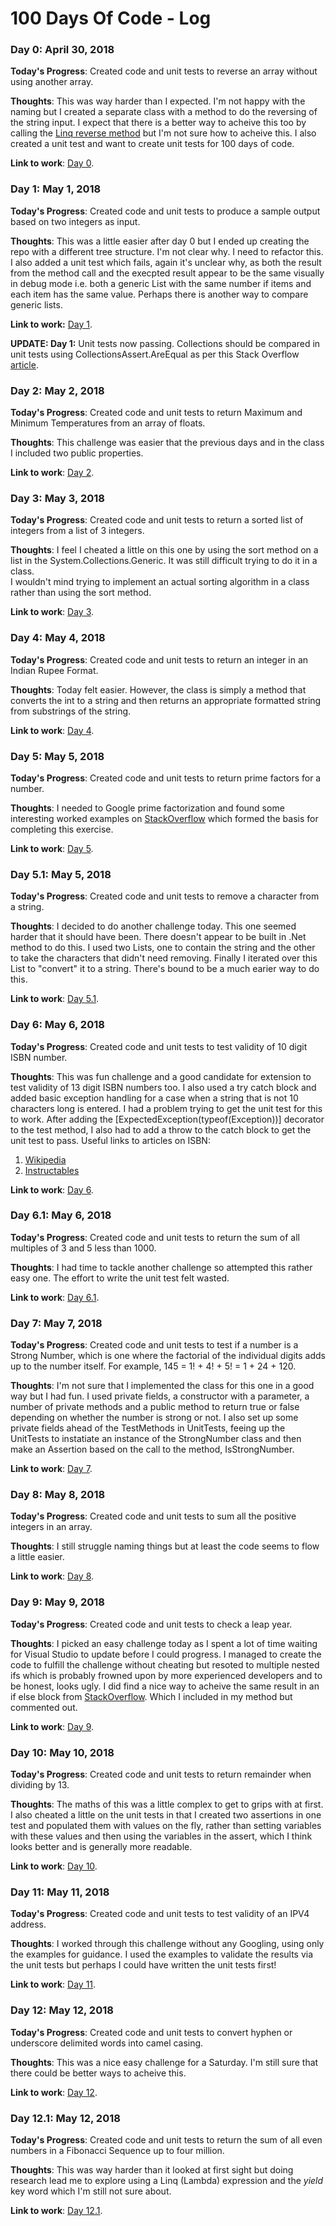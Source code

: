 # 100 Days Of Code - Log

### Day 0: April 30, 2018

**Today's Progress**: Created code and unit tests to reverse an array without using another array.

**Thoughts**: This was way harder than I expected.  I'm not happy with the naming but I created a separate class with a method to do the reversing of the string input.  I expect that there is a better way to acheive this too by calling the [Linq reverse method](https://msdn.microsoft.com/en-us/library/bb358497(v=vs.110).aspx) but I'm not sure how to acheive this.  I also created a unit test and want to create unit tests for 100 days of code.

**Link to work**: [Day 0](https://github.com/mikehowell/100-days-of-code-the-challenges/tree/master/solutions/day0).

### Day 1: May 1, 2018 ###

**Today's Progress**: Created code and unit tests to produce a sample output based on two integers as input.

**Thoughts**: This was a little easier after day 0 but I ended up creating the repo with a different tree structure.  I'm not clear why.  I need to refactor this.  I also added a unit test which fails, again it's unclear why, as both the result from the method call and the execpted result appear to be the same visually in debug mode i.e. both a generic List<int> with the same number if items and each item has the same value.  Perhaps there is another way to compare generic lists.
  
**Link to work:** [Day 1](https://github.com/mikehowell/100-days-of-code-the-challenges/tree/master/solutions/day1/Day1).
  
**UPDATE: Day 1:** Unit tests now passing.  Collections should be compared in unit tests using CollectionsAssert.AreEqual as per this Stack Overflow [article](https://stackoverflow.com/questions/11055632/how-to-compare-lists-in-unit-testing).

### Day 2: May 2, 2018 ###

**Today's Progress**: Created code and unit tests to return Maximum and Minimum Temperatures from an array of floats.

**Thoughts**: This challenge was easier that the previous days and in the class I included two public properties.

**Link to work**: [Day 2](https://github.com/mikehowell/100-days-of-code-the-challenges/tree/master/solutions/day2/MinMaxTemperature).

### Day 3: May 3, 2018 ###

**Today's Progress**: Created code and unit tests to return a sorted list of integers from a list of 3 integers.

**Thoughts**: I feel I cheated a little on this one by using the sort method on a list in the System.Collections.Generic.
It was still difficult trying to do it in a class.  
I wouldn't mind trying to implement an actual sorting algorithm in a class rather than using the sort method.

**Link to work**: [Day 3](https://github.com/mikehowell/100-days-of-code-the-challenges/tree/master/solutions/day3).

### Day 4: May 4, 2018 ###

**Today's Progress**: Created code and unit tests to return an integer in an Indian Rupee Format.

**Thoughts**: Today felt easier.  However, the class is simply a method that converts the int to a string and then returns an appropriate formatted string from substrings of the string.

**Link to work**: [Day 4](https://github.com/mikehowell/100-days-of-code-the-challenges/tree/master/solutions/day4).

### Day 5: May 5, 2018 ###

**Today's Progress**: Created code and unit tests to return prime factors for a number.

**Thoughts**: I needed to Google prime factorization and found some interesting worked examples on [StackOverflow](https://stackoverflow.com/questions/5872962/prime-factors-in-c-sharp) which formed the basis for completing this exercise.

**Link to work**: [Day 5](https://github.com/mikehowell/100-days-of-code-the-challenges/tree/master/solutions/day5).

### Day 5.1: May 5, 2018 ###

**Today's Progress**: Created code and unit tests to remove a character from a string.

**Thoughts**: I decided to do another challenge today.  This one seemed harder that it should have been.  There doesn't appear to be built in .Net method to do this.  I used two Lists, one to contain the string and the other to take the characters that didn't need removing.  Finally I iterated over this List to "convert" it to a string.  There's bound to be a much earier way to do this.

**Link to work**: [Day 5.1](https://github.com/mikehowell/100-days-of-code-the-challenges/tree/master/solutions/day5.1).

### Day 6: May 6, 2018 ###

**Today's Progress**: Created code and unit tests to test validity of 10 digit ISBN number.

**Thoughts**: This was fun challenge and a good candidate for extension to test validity of 13 digit ISBN numbers too.  I also used a try catch block and added basic exception handling for a case when a string that is not 10 characters long is entered.  I had a problem trying to get the unit test for this to work.  After adding the [ExpectedException(typeof(Exception))] decorator to the test method, I also had to add a throw to the catch block to get the unit test to pass.
Useful links to articles on ISBN:
1. [Wikipedia](https://en.wikipedia.org/wiki/International_Standard_Book_Number)
2. [Instructables](http://www.instructables.com/id/How-to-verify-a-ISBN/)

**Link to work**: [Day 6](https://github.com/mikehowell/100-days-of-code-the-challenges/tree/master/solutions/day6).

### Day 6.1: May 6, 2018 ###

**Today's Progress**: Created code and unit tests to return the sum of all multiples of 3 and 5 less than 1000.

**Thoughts**: I had time to tackle another challenge so attempted this rather easy one.  The effort to write the unit test felt wasted.

**Link to work**: [Day 6.1](https://github.com/mikehowell/100-days-of-code-the-challenges/tree/master/solutions/day6.1).

### Day 7: May 7, 2018 ###

**Today's Progress**: Created code and unit tests to test if a number is a Strong Number, which is one where the factorial of the individual digits adds up to the number itself.  For example, 145 = 1! + 4! + 5! = 1 + 24 + 120.

**Thoughts**: I'm not sure that I implemented the class for this one in a good way but I had fun.  I used private fields, a constructor with a parameter, a number of private methods and a public method to return true or false depending on whether the number is strong or not.  I also set up some private fields ahead of the TestMethods in UnitTests, feeing up the UnitTests to instatiate an instance of the StrongNumber class and then make an Assertion based on the call to the method, IsStrongNumber.

**Link to work**: [Day 7](https://github.com/mikehowell/100-days-of-code-the-challenges/tree/master/solutions/day7).

### Day 8: May 8, 2018 ###

**Today's Progress**: Created code and unit tests to sum all the positive integers in an array.

**Thoughts**:  I still struggle naming things but at least the code seems to flow a little easier.

**Link to work**: [Day 8](https://github.com/mikehowell/100-days-of-code-the-challenges/tree/master/solutions/day8).

### Day 9: May 9, 2018 ###

**Today's Progress**: Created code and unit tests to check a leap year.

**Thoughts**: I picked an easy challenge today as I spent a lot of time waiting for Visual Studio to update before I could progress.  I managed to create the code to fulfill the challenge without cheating but resoted to multiple nested ifs which is probably frowned upon by more experienced developers and to be honest, looks ugly.  I did find a nice way to acheive the same result in an if else block from [StackOverflow](https://stackoverflow.com/questions/725098/leap-year-calculation).  Which I included in my method but commented out.

**Link to work**: [Day 9](https://github.com/mikehowell/100-days-of-code-the-challenges/tree/master/solutions/day9).

### Day 10: May 10, 2018 ###

**Today's Progress**: Created code and unit tests to return remainder when dividing by 13.

**Thoughts**: The maths of this was a little complex to get to grips with at first.  I also cheated a little on the unit tests in that I created two assertions in one test and populated them with values on the fly, rather than setting variables with these values and then using the variables in the assert, which I think looks better and is generally more readable.

**Link to work**: [Day 10](https://github.com/mikehowell/100-days-of-code-the-challenges/tree/master/solutions/day10).

### Day 11: May 11, 2018 ###

**Today's Progress**: Created code and unit tests to test validity of an IPV4 address.

**Thoughts**: I worked through this challenge without any Googling, using only the examples for guidance.  I used the examples to validate the results via the unit tests but perhaps I could have written the unit tests first!

**Link to work**: [Day 11](https://github.com/mikehowell/100-days-of-code-the-challenges/tree/master/solutions/day11).

### Day 12: May 12, 2018 ###

**Today's Progress**: Created code and unit tests to convert hyphen or underscore delimited words into camel casing.

**Thoughts**: This was a nice easy challenge for a Saturday.  I'm still sure that there could be better ways to acheive this.

**Link to work**: [Day 12](https://github.com/mikehowell/100-days-of-code-the-challenges/tree/master/solutions/day12).

### Day 12.1: May 12, 2018 ###

**Today's Progress**: Created code and unit tests to return the sum of all even numbers in a Fibonacci Sequence up to four million.

**Thoughts**: This was way harder than it looked at first sight but doing research lead me to explore using a Linq (Lambda) expression and the _yield_ key word which I'm still not sure about.

**Link to work**: [Day 12.1](https://github.com/mikehowell/100-days-of-code-the-challenges/tree/master/solutions/day12.1).
